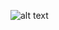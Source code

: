 
![alt text](https://raw.githubusercontent.com/jibinp/Artificial-intelligent-Hummanoid-Robot-AIHRo-/master/Brousher/Brousher-01.jpg)

